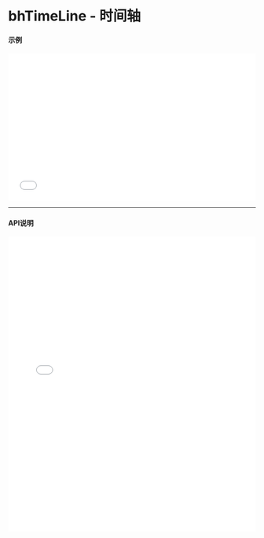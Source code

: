 # bhTimeLine - 时间轴

#### 示例

<iframe width="100%" height="300" src="//jsrun.net/28kKp/embedded/all/light/" allowfullscreen="allowfullscreen" frameborder="0"></iframe>

*****
#### API说明

<iframe width="100%" height="600" src="../docs/1.0/module-bhTimeLine.html" frameborder="0" id="innerFrame"></iframe>
